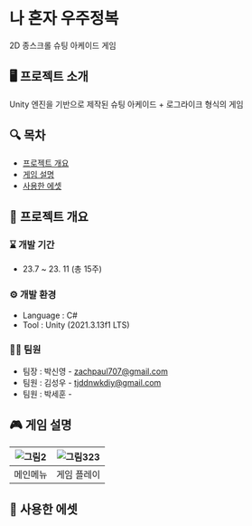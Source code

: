 # 나 혼자 우주정복
2D 종스크롤 슈팅 아케이드 게임

## 🖥 프로젝트 소개
Unity 엔진을 기반으로 제작된 슈팅 아케이드 + 로그라이크 형식의 게임

## 🔍 목차
  - [프로젝트 개요](#📢-프로젝트-개요) 
  - [게임 설명](#🎮-게임-설명)
  - [사용한 에셋](#🛒-사용한-에셋)

## 📢 프로젝트 개요
### ⌛ 개발 기간
* 23.7 ~ 23. 11 (총 15주)

### ⚙ 개발 환경
- Language : C#
- Tool : Unity (2021.3.13f1 LTS)

### 👩‍💻 팀원
- 팀장 : 박신영 - zachpaul707@gmail.com
- 팀원 : 김성우 - tjddnwkdiy@gmail.com
- 팀원 : 박세훈 -

## 🎮 게임 설명

|![그림2](https://github.com/zachpaul7/Conquering_the_Universe_Alone/assets/60610390/98bfc7fc-f9a5-4a13-8a27-5edea52f2349)|![그림323](https://github.com/zachpaul7/Conquering_the_Universe_Alone/assets/60610390/3db002c2-50f8-43fb-a725-426512adde39)|
|------|---|
| 메인메뉴 | 게임 플레이 |




## 🛒 사용한 에셋

